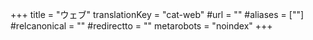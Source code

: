 +++
title = "ウェブ"
translationKey = "cat-web"
#url = ""
#aliases = [""]
#relcanonical = ""
#redirectto = ""
metarobots = "noindex"
+++
